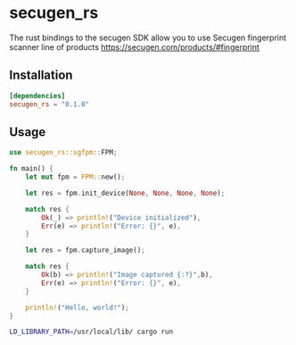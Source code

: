 # secugen_rs

The rust bindings to the secugen SDK allow you to use Secugen fingerprint scanner line of products https://secugen.com/products/#fingerprint


## Installation

```toml
[dependencies]
secugen_rs = "0.1.0"
```

## Usage

```rust
use secugen_rs::sgfpm::FPM;

fn main() {
    let mut fpm = FPM::new();

    let res = fpm.init_device(None, None, None, None);

    match res {
        Ok(_) => println!("Device initialized"),
        Err(e) => println!("Error: {}", e),
    }

    let res = fpm.capture_image();

    match res {
        Ok(b) => println!("Image captured {:?}",b),
        Err(e) => println!("Error: {}", e),
    }

    println!("Hello, world!");
}
```

```bash
LD_LIBRARY_PATH=/usr/local/lib/ cargo run
```